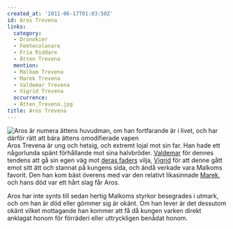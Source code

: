 ```yaml
---
created_at: '2011-06-17T01:03:50Z'
id: Aros Trevena
links:
  category:
  - Drunokier
  - Femtecolonare
  - Fria Riddare
  - Ätten Trevena
  mention:
  - Malkom Trevena
  - Marek Trevena
  - Valdemar Trevena
  - Vigrid Trevena
  occurrence:
  - Ätten_Trevena.jpg
title: Aros Trevena
---
```


![Aros är numera ättens huvudman, om han fortfarande är i livet, och har därför rätt att bära ättens
omodifierade vapen] Aros Trevena är ung och hetsig, och extremt lojal mot sin far. Han hade ett
någorlunda spänt förhållande mot sina halvbröder. [Valdemar] för dennes tendens att gå sin egen väg
mot [deras faders] vilja, [Vigrid] för att denne gått emot sitt ätt och stannat på kungens sida, och
ändå verkade vara Malkoms favorit. Den han kom bäst överens med var den relativt likasinnade
[Marek], och hans död var ett hårt slag får Aros.

Aros har inte synts till sedan hertig Malkoms styrkor besegrades i utmark, och om han är död eller
gömmer sig är okänt. Om han lever är det dessutom okänt vilket mottagande han kommer att få då
kungen varken direkt anklagat honom för förräderi eller uttryckligen benådat honom.

  [Aros är numera ättens huvudman, om han fortfarande är i livet, och har därför rätt att bära ättens omodifierade vapen]:
    Ätten_Trevena.jpg
    "Aros är numera ättens huvudman, om han fortfarande är i livet, och har därför rätt att bära ättens omodifierade vapen"
  [Valdemar]: Valdemar_Trevena
  [deras faders]: Malkom_Trevena
  [Vigrid]: Vigrid_Trevena
  [Marek]: Marek_Trevena